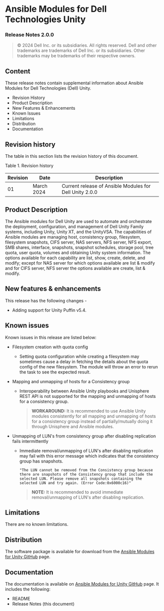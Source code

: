 **Ansible Modules for Dell Technologies Unity** 
=========================================
### Release Notes 2.0.0

>   © 2024 Dell Inc. or its subsidiaries. All rights reserved. Dell
>   and other trademarks are trademarks of Dell Inc. or its
>   subsidiaries. Other trademarks may be trademarks of their respective
>   owners.

Content
-------
These release notes contain supplemental information about Ansible
Modules for Dell Technologies (Dell) Unity.

-   Revision History
-   Product Description
-   New Features & Enhancements
-   Known Issues
-   Limitations
-   Distribution
-   Documentation

Revision history
----------------
The table in this section lists the revision history of this document.

Table 1. Revision history

| Revision | Date           | Description                                             |
|----------|----------------|---------------------------------------------------------|
| 01       | March 2024     | Current release of Ansible Modules for Dell Unity 2.0.0 |

Product Description
-------------------
The Ansible modules for Dell Unity are used to automate and orchestrate the deployment, configuration, and management of Dell Unity Family systems, including Unity, Unity XT, and the UnityVSA. The capabilities of Ansible modules are managing host, consistency group, filesystem, filesystem snapshots, CIFS server, NAS servers, NFS server, NFS export, SMB shares, interface, snapshots, snapshot schedules, storage pool, tree quota, user quota, volumes and obtaining Unity system information. The options available for each capability are list, show, create, delete, and modify; except for NAS server for which options available are list & modify and for CIFS server, NFS server the options available are create, list & modify.

New features & enhancements
---------------------------
This release has the following changes -

- Adding support for Unity Puffin v5.4.

Known issues
------------
Known issues in this release are listed below:
- Filesystem creation with quota config
    - Setting quota configuration while creating a filesystem may sometimes cause a delay in fetching the details about the quota config of the new filesystem. The module will throw an error to rerun the task to see the expected result.
    
- Mapping and unmapping of hosts for a Consistency group
    - Interoperability between Ansible Unity playbooks and Unisphere REST API is not supported for the mapping and unmapping of hosts for a consistency group.
      > **WORKAROUND:** It is recommended to use Ansible Unity modules consistently for all mapping and unmapping of hosts for a consistency group instead of partially/mutually doing it through Unisphere and Ansible modules.

- Unmapping of LUN's from consistency group after disabling replication fails intermittently
    - Immediate removal/unmapping of LUN's after disabling replication may fail with this error message which indicates that the consistency group has snapshots.

        ``` "The LUN cannot be removed from the Consistency group because there are snapshots of the Consistency group that include the selected LUN. Please remove all snapshots containing the selected LUN and try again. (Error Code:0x6000c16)" ```

        > **NOTE:** It is recommended to avoid immediate removal/unmapping of LUN's after disabling replication.


Limitations
-----------
There are no known limitations.

Distribution
----------------
The software package is available for download from the [Ansible Modules
for Unity GitHub](https://github.com/dell/ansible-unity/) page.

Documentation
-------------
The documentation is available on [Ansible Modules for Unity GitHub](https://github.com/dell/ansible-unity/tree/2.0.0/docs)
page. It includes the following:
- README
- Release Notes (this document)
